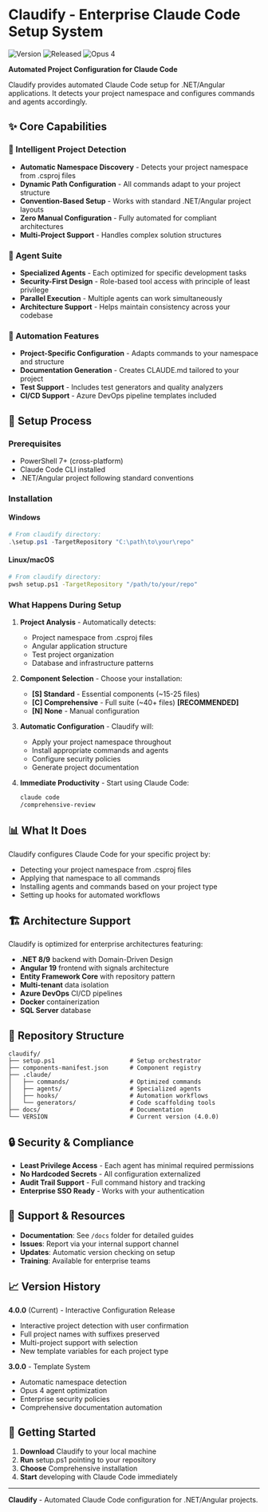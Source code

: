 # Claudify - Enterprise Claude Code Setup System

![Version](https://img.shields.io/badge/version-4.0.0-blue)
![Released](https://img.shields.io/badge/released-2025--08--05-green)
![Opus 4](https://img.shields.io/badge/agents-Opus%204%20Optimized-purple)

**Automated Project Configuration for Claude Code**

Claudify provides automated Claude Code setup for .NET/Angular applications. It detects your project namespace and configures commands and agents accordingly.

## ✨ Core Capabilities

### 🎯 Intelligent Project Detection
- **Automatic Namespace Discovery** - Detects your project namespace from .csproj files
- **Dynamic Path Configuration** - All commands adapt to your project structure
- **Convention-Based Setup** - Works with standard .NET/Angular project layouts
- **Zero Manual Configuration** - Fully automated for compliant architectures
- **Multi-Project Support** - Handles complex solution structures

### 🤖 Agent Suite
- **Specialized Agents** - Each optimized for specific development tasks
- **Security-First Design** - Role-based tool access with principle of least privilege
- **Parallel Execution** - Multiple agents can work simultaneously
- **Architecture Support** - Helps maintain consistency across your codebase

### 📝 Automation Features
- **Project-Specific Configuration** - Adapts commands to your namespace and structure
- **Documentation Generation** - Creates CLAUDE.md tailored to your project
- **Test Support** - Includes test generators and quality analyzers
- **CI/CD Support** - Azure DevOps pipeline templates included

## 🚀 Setup Process

### Prerequisites
- PowerShell 7+ (cross-platform)
- Claude Code CLI installed
- .NET/Angular project following standard conventions

### Installation

#### Windows
```powershell
# From claudify directory:
.\setup.ps1 -TargetRepository "C:\path\to\your\repo"
```

#### Linux/macOS  
```bash
# From claudify directory:
pwsh setup.ps1 -TargetRepository "/path/to/your/repo"
```

### What Happens During Setup

1. **Project Analysis** - Automatically detects:
   - Project namespace from .csproj files
   - Angular application structure
   - Test project organization
   - Database and infrastructure patterns

2. **Component Selection** - Choose your installation:
   - **[S] Standard** - Essential components (~15-25 files)
   - **[C] Comprehensive** - Full suite (~40+ files) **[RECOMMENDED]**
   - **[N] None** - Manual configuration

3. **Automatic Configuration** - Claudify will:
   - Apply your project namespace throughout
   - Install appropriate commands and agents
   - Configure security policies
   - Generate project documentation

4. **Immediate Productivity** - Start using Claude Code:
   ```bash
   claude code
   /comprehensive-review
   ```

## 📊 What It Does

Claudify configures Claude Code for your specific project by:
- Detecting your project namespace from .csproj files
- Applying that namespace to all commands
- Installing agents and commands based on your project type
- Setting up hooks for automated workflows

## 🏗️ Architecture Support

Claudify is optimized for enterprise architectures featuring:
- **.NET 8/9** backend with Domain-Driven Design
- **Angular 19** frontend with signals architecture
- **Entity Framework Core** with repository pattern
- **Multi-tenant** data isolation
- **Azure DevOps** CI/CD pipelines
- **Docker** containerization
- **SQL Server** database

## 📁 Repository Structure

```
claudify/
├── setup.ps1                     # Setup orchestrator
├── components-manifest.json      # Component registry
├── .claude/
│   ├── commands/                 # Optimized commands
│   ├── agents/                   # Specialized agents
│   ├── hooks/                    # Automation workflows
│   └── generators/               # Code scaffolding tools
├── docs/                         # Documentation
└── VERSION                       # Current version (4.0.0)
```

## 🔒 Security & Compliance

- **Least Privilege Access** - Each agent has minimal required permissions
- **No Hardcoded Secrets** - All configuration externalized
- **Audit Trail Support** - Full command history and tracking
- **Enterprise SSO Ready** - Works with your authentication

## 🤝 Support & Resources

- **Documentation**: See `/docs` folder for detailed guides
- **Issues**: Report via your internal support channel
- **Updates**: Automatic version checking on setup
- **Training**: Available for enterprise teams

## 📈 Version History

**4.0.0** (Current) - Interactive Configuration Release
- Interactive project detection with user confirmation
- Full project names with suffixes preserved
- Multi-project support with selection
- New template variables for each project type

**3.0.0** - Template System
- Automatic namespace detection
- Opus 4 agent optimization
- Enterprise security policies
- Comprehensive documentation automation

## 🚦 Getting Started

1. **Download** Claudify to your local machine
2. **Run** setup.ps1 pointing to your repository
3. **Choose** Comprehensive installation
4. **Start** developing with Claude Code immediately

---

**Claudify** - Automated Claude Code configuration for .NET/Angular projects.